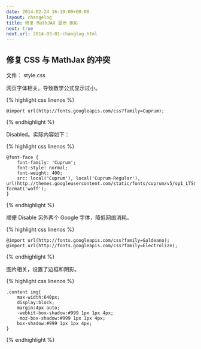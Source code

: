 ```yaml
---
date: 2014-02-24 16:10:00+00:00
layout: changelog
title: 修复 MathJAX 显示 BUG
next: true
next.url: 2014-03-01-changlog.html
---
```


## 修复 CSS 与 MathJax 的冲突

文件： style.css

网页字体相关。导致数学公式显示过小。

{% highlight css linenos %}

    @import url(http://fonts.googleapis.com/css?family=Cuprum);

{% endhighlight %}


Disabled。实际内容如下：
    
{% highlight css linenos %}

    @font-face {
        font-family: 'Cuprum';
        font-style: normal;
        font-weight: 400;
        src: local('Cuprum'), local('Cuprum-Regular'), url(http://themes.googleusercontent.com/static/fonts/cuprum/v5/sp1_LTSOMWWV0K5VTuZzvQ.woff) format('woff');
    }

{% endhighlight %}

顺便 Disable 另外两个 Google 字体，降低网络消耗。

{% highlight css linenos %}

    @import url(http://fonts.googleapis.com/css?family=Galdeano);
    @import url(http://fonts.googleapis.com/css?family=Electrolize);

{% endhighlight %}

图片相关，设置了边框和阴影。

{% highlight css linenos %}

    .content img{
        max-width:640px;
        display:block;
        margin:4px auto;
        -webkit-box-shadow:#999 1px 1px 4px;
        -moz-box-shadow:#999 1px 1px 4px;
        box-shadow:#999 1px 1px 4px;
    }

{% endhighlight %}
